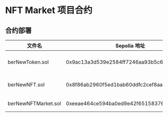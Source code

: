 

# NFT Market 项目合约



## 合约部署


| 文件名      | Sepolia 地址 | 说明                 |
|-------------|--------------|----------------------|
| berNewToken.sol   | 0x9ac13a3d539e2584ff7246aa93b5c6a4bc17e44b | ERC-20 代币 |
| berNewNFT.sol  | 0x8f86ab2960f5ed1bab60ddfc2cef8aab3f9b8eec | ERC-721 代币   |
| berNewNFTMarket.sol | 0xeeae464ce594ba0ed9e42f651583767bfed07894 | NFT 市场  |


